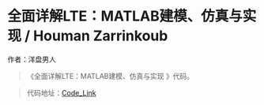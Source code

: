 # 全面详解LTE：MATLAB建模、仿真与实现 / Houman Zarrinkoub

作者：洋盘男人

> 《全面详解LTE：MATLAB建模、仿真与实现 》代码。

> 代码地址：[Code_Link](https://github.com/yangpannanren/Book_Code/tree/main/全面详解LTE：MATLAB建模、仿真与实现)